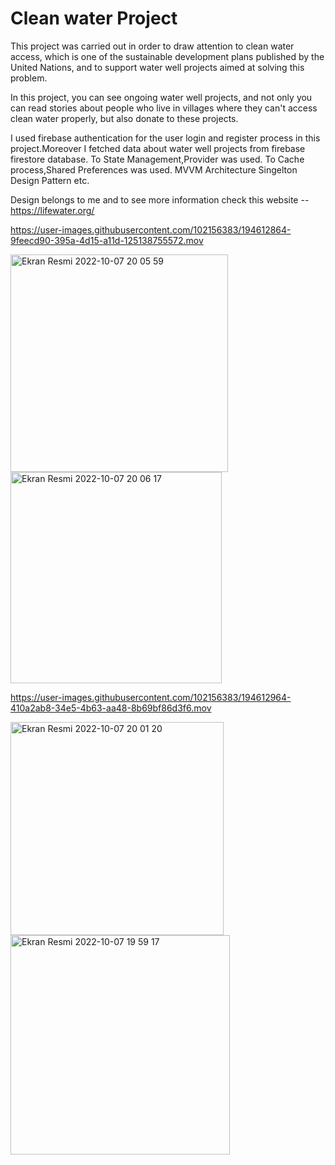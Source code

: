 # Clean water Project

This project was carried out in order to draw attention to clean water access, which is one of the sustainable development plans published by the United Nations, and to support water well projects aimed at solving this problem.

In this project, you can see ongoing water well projects, and not only you can read stories about people who live in villages where they can't access clean water properly, but also donate to these projects.

I used firebase authentication for the user login and register process in this project.Moreover I fetched data about water well projects from firebase firestore database.
To State Management,Provider was used.
To Cache process,Shared Preferences was used.
MVVM Architecture
Singelton Design Pattern etc.


Design belongs to me and to see more information check this website -- https://lifewater.org/ 




https://user-images.githubusercontent.com/102156383/194612864-9feecd90-395a-4d15-a11d-125138755572.mov

<img width="348" alt="Ekran Resmi 2022-10-07 20 05 59" src="https://user-images.githubusercontent.com/102156383/194612898-b77406d4-e631-476d-9bde-b54806387ef6.png">
<img width="338" alt="Ekran Resmi 2022-10-07 20 06 17" src="https://user-images.githubusercontent.com/102156383/194612918-2fc41dd3-73b7-47dc-b5be-92ae457fad2b.png">


https://user-images.githubusercontent.com/102156383/194612964-410a2ab8-34e5-4b63-aa48-8b69bf86d3f6.mov

<img width="341" alt="Ekran Resmi 2022-10-07 20 01 20" src="https://user-images.githubusercontent.com/102156383/194613060-348c290b-36b6-444a-a1ea-7e472440fd64.png">
<img width="351" alt="Ekran Resmi 2022-10-07 19 59 17" src="https://user-images.githubusercontent.com/102156383/194613086-da280b20-325e-4dce-adcf-8458288a3e35.png">
